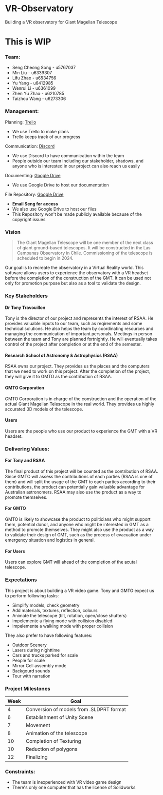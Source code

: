 # VR-Observatory
Building a VR observatory for Giant Magellan Telescope

# This is WIP

### Team:
* Seng Cheong Song - u5767037
* Min Liu - u6339307
* Lifu Zhao - u6534756
* Yu Yang - u6412985
* Wenrui Li - u6361099
* Zhen Yu Zhao - u6210785
* Taizhou Wang - u6273306

### Management:
Planning: [Trello](https://trello.com/b/b96tWd05/vr-observatory "VR Observatory")
* We use Trello to make plans
* Trello keeps track of our progress

Communication: [Discord](https://discord.gg/VTyjpGq "TechLauncher VR Observatory")
* We use Discord to have communication within the team
* People outside our team including our stakeholder, shadows, and anyone who is interested in our project can also reach us easily

Documenting: [Google Drive](https://drive.google.com/open?id=1i6sF93Loz_3rUczXJP7vv6xwW43V2_dm "TechLauncher VR Observatory")
* We use Google Drive to host our documentation

File Repository: [Google Drive](mailto:u5767037@anu.edu.au "Email Seng for access")
* **Email Seng for access**
* We also use Google Drive to host our files
* This Repository won't be made publicly available because of the copyright issues


### Vision
>The Giant Magellan Telescope will be one member of the next class of giant ground-based telescopes. It will be constructed in the Las Campanas Observatory in Chile. Commissioning of the telescope is scheduled to begin in 2024.

Our goal is to recreate the observatory in a Virtual Reality world. This software allows users to experience the observatory with a VR headset before the completion of the construction of the GMT. It can be used not only for promotion purpose but also as a tool to validate the design.

### Key Stakeholders
#### Dr Tony Travouillon
Tony is the director of our project and represents the interest of RSAA. He provides valuable inputs to our team, such as reqirements and some technical solutions. He also helps the team by coordinating resources and managing the communication of important personals. Meetings in person between the team and Tony are planned fortnightly. He will eventually takes control of the project after completion or at the end of the semester.

#### Research School of Astronomy & Astrophysics (RSAA)
RSAA owns our project. They provides us the places and the computers that we need to work on this project. After the completion of the project, they will give it to GMTO as the contribution of RSAA.

#### GMTO Corporation
GMTO Corporation is in charge of the construction and the operation of the actual Giant Magellan Telescope in the real world. They provides us highly accurated 3D models of the telescope.

#### Users
Users are the people who use our product to experience the GMT with a VR headset.

### Delivering Values:
#### For Tony and RSAA
The final product of this project will be counted as the contribution of RSAA. Since GMTO will assess the contributions of each parties (RSAA is one of them) and will split the usage of the GMT to each parties according to their contributions, the product can potentially gain valuable advantage for Australian astronomers. RSAA may also use the product as a way to promote themselves.

#### For GMTO
GMTO is likely to showcase the product to politicians who might support them, potential donor, and anyone who might be interested in GMT as a method to promote themselves. They might also use the product as a way to validate their design of GMT, such as the process of evacuation under emergency situation and logistics in general.

#### For Users
Users can explore GMT will ahead of the completion of the acutal telescope.

### Expectations
This project is about building a VR video game. Tony and GMTO expect us to perform following tasks:
* Simplify models, check geometry
* Add materials, textures, reflection, colours
* Animate the telescope (tilt, rotation, open/close shutters)
* Impelemente a flying mode with collision disabled
* Impelemente a walking mode with proper collision

They also prefer to have following features:
* Outdoor Scenery
* Lasers during nighttime
* Cars and trucks parked for scale
* People for scale
* Mirror Cell assembly mode
* Backgourd sounds
* Tour with narration

### Project Milestones
Week | Goal
--- | --- 
4 | Conversion of models from .SLDPRT format
6 | Establishment of Unity Scene
7 | Movement
8 | Animation of the telescope
10 | Completion of Texturing
10 | Reduction of polygons
12 | Finalizing

### Constraints:
* The team is inexperienced with VR video game design
* There's only one computer that has the license of Solidworks



